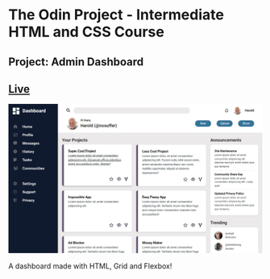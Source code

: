 # The Odin Project - Intermediate HTML and CSS Course

## Project: Admin Dashboard

## [Live](https://alexign473.github.io/admin-dashboard/)

![](Screenshot.jpg)

A dashboard made with HTML, Grid and Flexbox!
